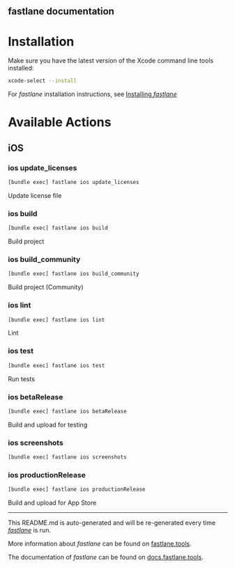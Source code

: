 fastlane documentation
----

# Installation

Make sure you have the latest version of the Xcode command line tools installed:

```sh
xcode-select --install
```

For _fastlane_ installation instructions, see [Installing _fastlane_](https://docs.fastlane.tools/#installing-fastlane)

# Available Actions

## iOS

### ios update_licenses

```sh
[bundle exec] fastlane ios update_licenses
```

Update license file

### ios build

```sh
[bundle exec] fastlane ios build
```

Build project

### ios build_community

```sh
[bundle exec] fastlane ios build_community
```

Build project (Community)

### ios lint

```sh
[bundle exec] fastlane ios lint
```

Lint

### ios test

```sh
[bundle exec] fastlane ios test
```

Run tests

### ios betaRelease

```sh
[bundle exec] fastlane ios betaRelease
```

Build and upload for testing

### ios screenshots

```sh
[bundle exec] fastlane ios screenshots
```



### ios productionRelease

```sh
[bundle exec] fastlane ios productionRelease
```

Build and upload for App Store

----

This README.md is auto-generated and will be re-generated every time [_fastlane_](https://fastlane.tools) is run.

More information about _fastlane_ can be found on [fastlane.tools](https://fastlane.tools).

The documentation of _fastlane_ can be found on [docs.fastlane.tools](https://docs.fastlane.tools).

